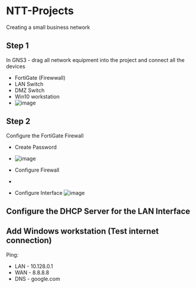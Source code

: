 # NTT-Projects

Creating a small business network

## Step 1
In GNS3 - drag all network equipment into the project and connect all the devices
- FortiGate (Firewwall)
- LAN Switch
- DMZ Switch
- Win10 workstation
- ![image](https://github.com/MichaelGarcia1011/NTT-Projects/assets/150825876/0a4ec1ef-8253-4f47-8916-29dd4c1a6ce5)

## Step 2
Configure the FortiGate Firewall
- Create Password
- ![image](https://github.com/MichaelGarcia1011/NTT-Projects/assets/150825876/a8998b49-a54e-4dfd-8340-06ecd72ffd5c)

- Configure Firewall
- 
- Configure Interface
![image](https://github.com/MichaelGarcia1011/NTT-Projects/assets/150825876/8e606943-00d0-4283-ba1c-cd1d48879ed2)

## Configure the DHCP Server for the LAN Interface






## Add Windows workstation (Test internet connection)
Ping:
- LAN - 10.128.0.1
- WAN - 8.8.8.8
- DNS - google.com






